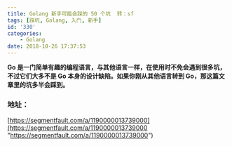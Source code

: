 ```yaml
---
title: Golang 新手可能会踩的 50 个坑  转：sf
tags: [踩坑, Golang, 入门, 新手]
id: '330'
categories:
    - Golang
date: 2018-10-26 17:37:53
---
```


**Go 是一门简单有趣的编程语言，与其他语言一样，在使用时不免会遇到很多坑，不过它们大多不是 Go 本身的设计缺陷。如果你刚从其他语言转到 Go，那这篇文章里的坑多半会踩到。**

### 地址：

[https://segmentfault.com/a/1190000013739000](https://segmentfault.com/a/1190000013739000 "https://segmentfault.com/a/1190000013739000")